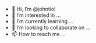 - 👋 Hi, I’m @johntiol
- 👀 I’m interested in ...
- 🌱 I’m currently learning ...
- 💞️ I’m looking to collaborate on ...
- 📫 How to reach me ...

<!---
johntiol/johntiol is a ✨ special ✨ repository because its `README.md` (this file) appears on your GitHub profile.
You can click the Preview link to take a look at your changes.
--->
